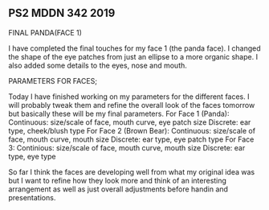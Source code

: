 ## PS2 MDDN 342 2019

FINAL PANDA(FACE 1)

I have completed the final touches for my face 1 (the panda face). I changed the shape of the eye patches from just an ellipse to a more organic shape. I also added some details to the eyes, nose and mouth. 


PARAMETERS FOR FACES;

Today I have finished working on my parameters for the different faces. I will probably tweak them and refine the overall look of the faces tomorrow but basically these will be my final parameters.
For Face 1 (Panda): 
Continuous: size/scale of face, mouth curve, eye patch size
Discrete: ear type, cheek/blush type
For Face 2 (Brown Bear):
Continuous: size/scale of face, mouth curve, mouth size
Discrete: ear type, eye patch type
For Face 3:
Continious: size/scale of face, mouth curve, mouth size
Discrete: ear type, eye type

So far I think the faces are developing well from what my original idea was but I want to refine how they look more and think of an interesting arrangement as well as just overall adjustments before handin and presentations.
